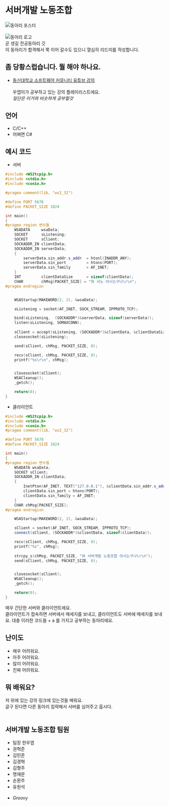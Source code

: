 # 서버개발 노동조합
![동아리 포스터](https://cdn.discordapp.com/attachments/788559063759192091/821577897335848960/final.jpg)<br>
<br>
![동아리 로고](https://cdn.discordapp.com/attachments/788559063759192091/818415291146305546/sirnosirno.png)<br>
곧 생길 전공동아리 깃<br>
이 동아리가 합격해서 쭉 이어 갈수도 있으니 열심히 리드미를 작성합니다.

## 좀 당황스럽습니다. 뭘 해야 하나요.
* [동신대학교 소프트웨어 커뮤니티 유튜브 강의](https://www.youtube.com/playlist?list=PLrrTotxaO6kgEMm9YYRX-jwHAHhqSt8Ke)<br><br>
우앱이가 공부하고 있는 강의 플레이리스트에요.<br>
*일단은 이거와 비슷하게 공부할것*

## 언어
* C/C++
* 어쩌면 C#<br>

## 예시 코드
* 서버
```cpp
#include <WS2tcpip.h>
#include <stdio.h>
#include <conio.h>

#pragma comment(lib, "ws2_32")

#define PORT 5678
#define PACKET_SIZE 1024

int main()
{
#pragma region 변수들
	WSADATA		wsaData;
	SOCKET		sListening;
	SOCKET		sClient;
	SOCKADDR_IN clientData;
	SOCKADDR_IN serverData;
	{
		serverData.sin_addr.s_addr	= htonl(INADDR_ANY);
		serverData.sin_port			= htons(PORT);
		serverData.sin_family		= AF_INET;
	}
	INT			clientDataSize		= sizeof(clientData);
	CHAR		chMsg[PACKET_SIZE] = "와 서노 아시는구나\r\n";
#pragma endregion


	WSAStartup(MAKEWORD(2, 2), &wsaData);

	sListening = socket(AF_INET, SOCK_STREAM, IPPROTO_TCP);

	bind(sListening,  (SOCKADDR*)&serverData, sizeof(serverData));
	listen(sListening, SOMAXCONN);
	
	sClient = accept(sListening, (SOCKADDR*)&clientData, &clientDataSize);
	closesocket(sListening);

	send(sClient, chMsg, PACKET_SIZE, 0);

	recv(sClient, chMsg, PACKET_SIZE, 0);
	printf("%s\r\n", chMsg);


	closesocket(sClient);
	WSACleanup();
	_getch();

	return(0);
}
```
* 클라이언트
```cpp
#include <WS2tcpip.h>
#include <stdio.h>
#include <conio.h>
#pragma comment(lib, "ws2_32")

#define PORT 5678
#define PACKET_SIZE 1024

int main()
{
#pragma region 변수들
	WSADATA wsaData;
	SOCKET sClient;
	SOCKADDR_IN clientData;
	{
		InetPton(AF_INET, TEXT("127.0.0.1"), &clientData.sin_addr.s_addr);
		clientData.sin_port = htons(PORT);
		clientData.sin_family = AF_INET;
	}
	CHAR chMsg[PACKET_SIZE];
#pragma endregion

	WSAStartup(MAKEWORD(2, 2), &wsaData);

	sClient = socket(AF_INET, SOCK_STREAM, IPPROTO_TCP);
	connect(sClient, (SOCKADDR*)&clientData, sizeof(clientData));

	recv(sClient, chMsg, PACKET_SIZE, 0);
	printf("%s", chMsg);
	
	strcpy_s(chMsg, PACKET_SIZE, "와 서버개발 노동조합 아시는구나\r\n");
	send(sClient, chMsg, PACKET_SIZE, 0);


	closesocket(sClient);
	WSACleanup();
	_getch();

	return(0);
}
```

매우 간단한 서버와 클라이언트에요.<br>
클라이언트가 접속하면 서버에서 메세지를 보내고, 클라이언트도 서버에 메세지를 보내요.
대충 이러한 코드들 + a 를 가지고 공부하는 동아리에요.<br>

## 난이도
* 매우 어려워요.
* 아주 어려워요.
* 많이 어려워요.
* 진짜 어려워요.<br>

## 뭐 배워요?
저 위에 있는 강의 링크에 있는것들 배워요.<br>
글구 된다면 다른 동아리 침략해서 서버를 심어주고 옵시다.<br><br>

## 서버개발 노동조합 팀원
* 팀장 한우엽
* 권혁준
* 김민준
* 김경혁
* 김형주
* 명재문
* 손환주
* 유원석<br><br>
* *Groovy*

